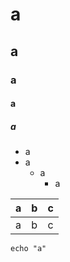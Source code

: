 # a
## a
### a
#### a
##### a

- a
- a
  - a
    - a

|a|b|c|
|---|--|---|
|a|b|c|

```
echo "a"
```

